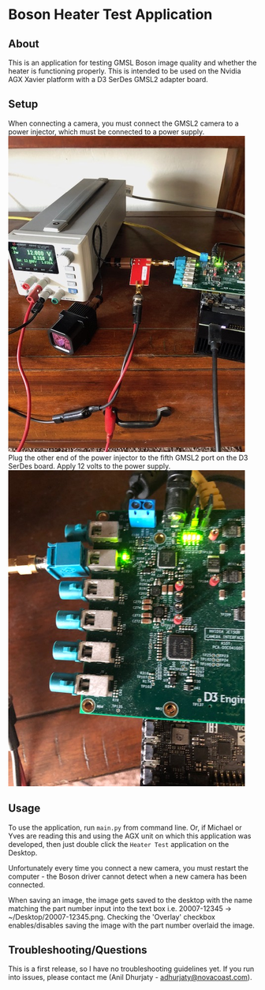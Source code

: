 # Boson Heater Test Application

## About

This is an application for testing GMSL Boson image quality and whether the heater is functioning properly. This is intended to be used on the Nvidia AGX Xavier platform with a D3 SerDes GMSL2 adapter board.

## Setup 

When connecting a camera, you must connect the GMSL2 camera to a power injector, which must be connected to a power supply. 
![Power Injector](assets/power_injector.jpg)
Plug the other end of the power injector to the fifth GMSL2 port on the D3 SerDes board. Apply 12 volts to the power supply.
![Connection](assets/connection.jpg)

## Usage

To use the application, run `main.py` from command line. Or, if Michael or Yves are reading this and using the AGX unit on which this application was developed, then just double click the `Heater Test` application on the Desktop. 

Unfortunately every time you connect a new camera, you must restart the computer - the Boson driver cannot detect when a new camera has been connected.

When saving an image, the image gets saved to the desktop with the name matching the part number input into the text box i.e. 20007-12345 -> ~/Desktop/20007-12345.png. Checking the 'Overlay' checkbox enables/disables saving the image with the part number overlaid the image.

## Troubleshooting/Questions

This is a first release, so I have no troubleshooting guidelines yet. If you run into issues, please contact me (Anil Dhurjaty - adhurjaty@novacoast.com).

